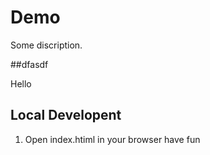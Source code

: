 # Demo

Some discription.

##dfasdf

Hello

## Local Developent
1. Open index.htiml in your browser
have fun

